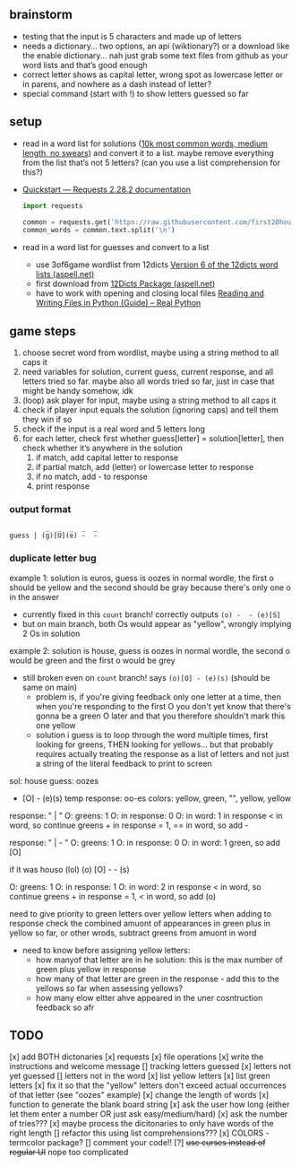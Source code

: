 ## brainstorm
-   testing that the input is 5 characters and made up of letters
-   needs a dictionary… two options, an api (wiktionary?) or a download like the enable dictionary... nah just grab some text files from github as your word lists and that’s good enough
-   correct letter shows as capital letter, wrong spot as lowercase letter or in parens, and nowhere as a dash instead of letter?
-   special command (start with !) to show letters guessed so far

## setup
-   read in a word list for solutions ([10k most common words, medium length, no swears](https://github.com/first20hours/google-10000-english/blob/master/google-10000-english-usa-no-swears-medium.txt)) and convert it to a list. maybe remove everything from the list that’s not 5 letters? (can you use a list comprehension for this?)
    
-   [Quickstart — Requests 2.28.2 documentation](https://requests.readthedocs.io/en/latest/user/quickstart/)
    ```python
    import requests
    
    common = requests.get('https://raw.githubusercontent.com/first20hours/google-10000-english/master/google-10000-english-no-swears.txt')
    common_words = common.text.split('\n')
    ```
    
-   read in a word list for guesses and convert to a list
    -   use 3of6game wordlist from 12dicts [Version 6 of the 12dicts word lists (aspell.net)](http://wordlist.aspell.net/12dicts-readme/#3of6game)
    -   first download from [12Dicts Package (aspell.net)](http://wordlist.aspell.net/12dicts/)
    -   have to work with opening and closing local files [Reading and Writing Files in Python (Guide) – Real Python](https://realpython.com/read-write-files-python/)

## game steps

1.  choose secret word from wordlist, maybe using a string method to all caps it
2.  need variables for solution, current guess, current response, and all letters tried so far. maybe also all words tried so far, just in case that might be handy somehow, idk
3.  (loop) ask player for input, maybe using a string method to all caps it
4.  check if player input equals the solution (ignoring caps) and tell them they win if so
5.  check if the input is a real word and 5 letters long 
6.  for each letter, check first whether guess[letter] = solution[letter], then check whether it’s anywhere in the solution
    1.  if match, add capital letter to response
    2.  if partial match, add (letter) or lowercase letter to response
    3.  if no match, add - to response
    4.  print response

### output format
```
         _  _  _  _  _
guess | (g)[U](e) -  -
```

### duplicate letter bug
example 1: solution is euros, guess is oozes
in normal wordle, the first o should be yellow and the second should be gray because there's only one o in the answer
- currently fixed in this `count` branch! correctly outputs `(o) -  - (e)[S]`
- but on main branch, both Os would appear as "yellow", wrongly implying 2 Os in solution

example 2: solution is house, guess is oozes
in normal wordle, the second o would be green and the first o would be grey
- still broken even on `count` branch! says `(o)[O] - (e)(s)` (should be same on main)
    - problem is, if you're giving feedback only one letter at a time, then when you're responding to the first O you don't yet know that there's gonna be a green O later and that you therefore shouldn't mark this one yellow
    - solution i guess is to loop through the word multiple times, first looking for greens, THEN looking for yellows... but that probably requires actually treating the response as a list of letters and not just a string of the literal feedback to print to screen

sol: house
guess: oozes
- [O] - (e)(s)
temp response: oo-es
colors: yellow, green, "", yellow, yellow

response: " | "
O: greens: 1 
O: in response: 0
O: in word: 1
in response < in word, so continue
greens + in response = 1, == in word, so add -

response: " | - "
O: greens: 1 
O: in response: 0
O: in word: 1
green, so add [O]

if it was houso (lol)
(o) [O] -  - (s)

O: greens: 1 
O: in response: 1
O: in word: 2
in response < in word, so continue
greens + in response = 1, < in word, so add (o)

need to give priority to green letters over yellow letters when adding to response
check the combined amuont of appearances in green plus in yellow so far, or other wrods, subtract greens from amuont in word

- need to know before assigning yellow letters:
    - how manyof that letter are in he solution: this is the max number of green plus yellow in response
    - how many of that letter are green in the response - add this to the yellows so far when assessing yellows?
    - how many elow eltter ahve appeared in the uner cosntruction feedback so afr

## TODO
[x] add BOTH dictonaries
    [x] requests
    [x] file operations
[x] write the instructions and welcome message
[] tracking letters guessed
    [x] letters not yet guessed
    [] letters not in the word
    [x] list yellow letters
    [x] list green letters
[x] fix it so that the "yellow" letters don't exceed actual occurrences of that letter (see "oozes" example)
[x] change the length of words
    [x] function to generate the blank board string
    [x] ask the user how long (either let them enter a number OR just ask easy/medium/hard)
    [x] ask the number of tries???
[x] maybe process the dicitonaries to only have words of the right length
    [] refactor this using list comprehensions???
[x] COLORS - termcolor package?
[] comment your code!!
[?] ~~use curses instead of regular UI~~ nope too complicated
